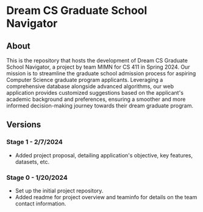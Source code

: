 # Dream CS Graduate School Navigator
## About
This is the repository that hosts the development of Dream CS Graduate School Navigator, a project by team MIMN for CS 411 in Spring 2024. Our mission is to streamline the graduate school admission process for aspiring Computer Science graduate program applicants. Leveraging a comprehensive database alongside advanced algorithms, our web application provides customized suggestions based on the applicant's academic background and preferences, ensuring a smoother and more informed decision-making journey towards their dream graduate program.

## Versions
### Stage 1 - 2/7/2024
- Added project proposal, detailing application's objective, key features, datasets, etc.

### Stage 0 - 1/20/2024
- Set up the initial project repository.
- Added readme for project overview and teaminfo for details on the team contact information.
